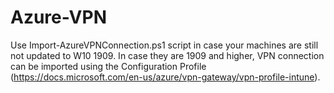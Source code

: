 # Azure-VPN

Use Import-AzureVPNConnection.ps1 script in case your machines are still not updated to W10 1909. In case they are 1909 and higher, VPN connection can be imported using the Configuration Profile (https://docs.microsoft.com/en-us/azure/vpn-gateway/vpn-profile-intune).
